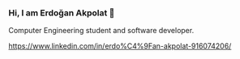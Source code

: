 ### Hi, I am Erdoğan Akpolat  👋

Computer Engineering student and software developer.

<my Linkedin account />  https://www.linkedin.com/in/erdo%C4%9Fan-akpolat-916074206/

